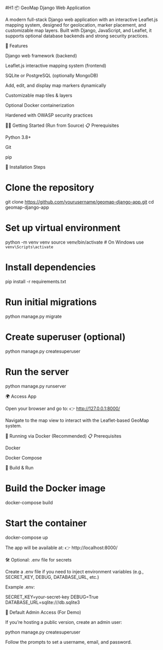 #H1 📦 GeoMap Django Web Application

A modern full-stack Django web application with an interactive Leaflet.js mapping system, designed for geolocation, marker placement, and customizable map layers. Built with Django, JavaScript, and Leaflet, it supports optional database backends and strong security practices.

🧰 Features

Django web framework (backend)

Leaflet.js interactive mapping system (frontend)

SQLite or PostgreSQL (optionally MongoDB)

Add, edit, and display map markers dynamically

Customizable map tiles & layers

Optional Docker containerization

Hardened with OWASP security practices

🧑‍💻 Getting Started (Run from Source)
📋 Prerequisites

Python 3.8+

Git

pip

🔧 Installation Steps
# Clone the repository
git clone https://github.com/yourusername/geomap-django-app.git
cd geomap-django-app

# Set up virtual environment
python -m venv venv
source venv/bin/activate  # On Windows use `venv\Scripts\activate`

# Install dependencies
pip install -r requirements.txt

# Run initial migrations
python manage.py migrate

# Create superuser (optional)
python manage.py createsuperuser

# Run the server
python manage.py runserver

🌍 Access App

Open your browser and go to:
👉 http://127.0.0.1:8000/

Navigate to the map view to interact with the Leaflet-based GeoMap system.

🐳 Running via Docker (Recommended)
📋 Prerequisites

Docker

Docker Compose

🚀 Build & Run
# Build the Docker image
docker-compose build

# Start the container
docker-compose up


The app will be available at:
👉 http://localhost:8000/

🛠 Optional: .env file for secrets

Create a .env file if you need to inject environment variables (e.g., SECRET_KEY, DEBUG, DATABASE_URL, etc.)

Example .env:

SECRET_KEY=your-secret-key
DEBUG=True
DATABASE_URL=sqlite:///db.sqlite3

🔑 Default Admin Access (For Demo)

If you’re hosting a public version, create an admin user:

python manage.py createsuperuser


Follow the prompts to set a username, email, and password.
